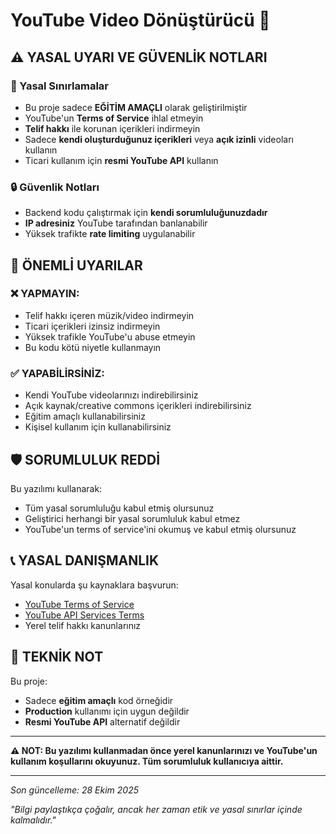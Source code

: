 # YouTube Video Dönüştürücü 🎵

## ⚠️ YASAL UYARI VE GÜVENLİK NOTLARI

### 📜 Yasal Sınırlamalar
- Bu proje sadece **EĞİTİM AMAÇLI** olarak geliştirilmiştir
- YouTube'un **Terms of Service** ihlal etmeyin
- **Telif hakkı** ile korunan içerikleri indirmeyin
- Sadece **kendi oluşturduğunuz içerikleri** veya **açık izinli** videoları kullanın
- Ticari kullanım için **resmi YouTube API** kullanın

### 🔒 Güvenlik Notları
- Backend kodu çalıştırmak için **kendi sorumluluğunuzdadır**
- **IP adresiniz** YouTube tarafından banlanabilir
- Yüksek trafikte **rate limiting** uygulanabilir

## 🚨 ÖNEMLİ UYARILAR

### ❌ YAPMAYIN:
- Telif hakkı içeren müzik/video indirmeyin
- Ticari içerikleri izinsiz indirmeyin  
- Yüksek trafikle YouTube'u abuse etmeyin
- Bu kodu kötü niyetle kullanmayın

### ✅ YAPABİLİRSİNİZ:
- Kendi YouTube videolarınızı indirebilirsiniz
- Açık kaynak/creative commons içerikleri indirebilirsiniz
- Eğitim amaçlı kullanabilirsiniz
- Kişisel kullanım için kullanabilirsiniz

## 🛡️ SORUMLULUK REDDİ
Bu yazılımı kullanarak:
- Tüm yasal sorumluluğu kabul etmiş olursunuz
- Geliştirici herhangi bir yasal sorumluluk kabul etmez
- YouTube'un terms of service'ini okumuş ve kabul etmiş olursunuz

## 📞 YASAL DANIŞMANLIK
Yasal konularda şu kaynaklara başvurun:
- [YouTube Terms of Service](https://www.youtube.com/t/terms)
- [YouTube API Services Terms](https://developers.google.com/youtube/terms/api-services-terms-of-service)
- Yerel telif hakkı kanunlarınız

## 🔧 TEKNİK NOT
Bu proje:
- Sadece **eğitim amaçlı** kod örneğidir
- **Production** kullanımı için uygun değildir
- **Resmi YouTube API** alternatif değildir

---

**⚠️ NOT: Bu yazılımı kullanmadan önce yerel kanunlarınızı ve YouTube'un kullanım koşullarını okuyunuz. Tüm sorumluluk kullanıcıya aittir.**

--- 

*Son güncelleme: 28 Ekim 2025*

*"Bilgi paylaştıkça çoğalır, ancak her zaman etik ve yasal sınırlar içinde kalmalıdır."*
